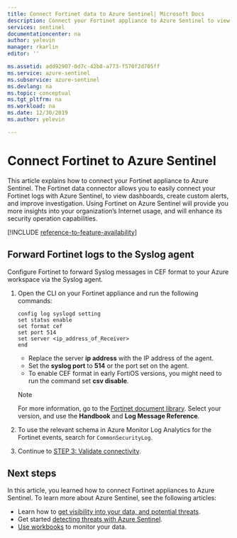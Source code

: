 ```yaml
---
title: Connect Fortinet data to Azure Sentinel| Microsoft Docs
description: Connect your Fortinet appliance to Azure Sentinel to view dashboards, create custom alerts, and improve investigation. 
services: sentinel
documentationcenter: na
author: yelevin
manager: rkarlin
editor: ''

ms.assetid: add92907-0d7c-42b8-a773-f570f2d705ff
ms.service: azure-sentinel
ms.subservice: azure-sentinel
ms.devlang: na
ms.topic: conceptual
ms.tgt_pltfrm: na
ms.workload: na
ms.date: 12/30/2019
ms.author: yelevin

---
```

# Connect Fortinet to Azure Sentinel



This article explains how to connect your Fortinet appliance to Azure Sentinel. The Fortinet data connector allows you to easily connect your Fortinet logs with Azure Sentinel, to view dashboards, create custom alerts, and improve investigation. Using Fortinet on Azure Sentinel will provide you more insights into your organization’s Internet usage, and will enhance its security operation capabilities.​ 

[!INCLUDE [reference-to-feature-availability](includes/reference-to-feature-availability.md)]

 
## Forward Fortinet logs to the Syslog agent

Configure Fortinet to forward Syslog messages in CEF format to your Azure workspace via the Syslog agent.

1. Open the CLI on your Fortinet appliance and run the following commands:

    ```console
    config log syslogd setting
    set status enable
    set format cef
    set port 514
    set server <ip_address_of_Receiver>
    end
    ```

    - Replace the server **ip address** with the IP address of the agent.
    - Set the **syslog port** to **514** or the port set on the agent.
    - To enable CEF format in early FortiOS versions, you might need to run the command set **csv disable**.
 
   > [!NOTE] 
   > For more information, go to the [Fortinet document library](https://aka.ms/asi-syslog-fortinet-fortinetdocumentlibrary). Select your version, and use the **Handbook** and **Log Message Reference**.

1. To use the relevant schema in Azure Monitor Log Analytics for the Fortinet events, search for `CommonSecurityLog`.

1. Continue to [STEP 3: Validate connectivity](connect-cef-verify.md).


## Next steps
In this article, you learned how to connect Fortinet appliances to Azure Sentinel. To learn more about Azure Sentinel, see the following articles:
- Learn how to [get visibility into your data, and potential threats](get-visibility.md).
- Get started [detecting threats with Azure Sentinel](detect-threats-built-in.md).
- [Use workbooks](monitor-your-data.md) to monitor your data.